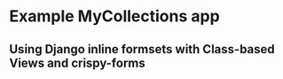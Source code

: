 # Example MyCollections app
## Using Django inline formsets with Class-based Views and crispy-forms

